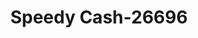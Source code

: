 ---
f_zip-code: 90242
f_state-code: CA
title: Speedy Cash-26696
f_phone: 562-923-2274
f_city-only: Downey
f_address: 8850 Imperial Hwy Downey
f_location-unique-id: '26696'
slug: speedy-cash-26696
updated-on: '2024-05-30T13:46:58.046Z'
created-on: '2024-05-30T13:36:59.803Z'
published-on: '2024-05-30T13:54:32.469Z'
f_city-state: cms/city/downey-ca.md
f_company: cms/company/speedy-cash.md
f_state: cms/state/california.md
layout: '[payday-loan].html'
tags: payday-loan
---